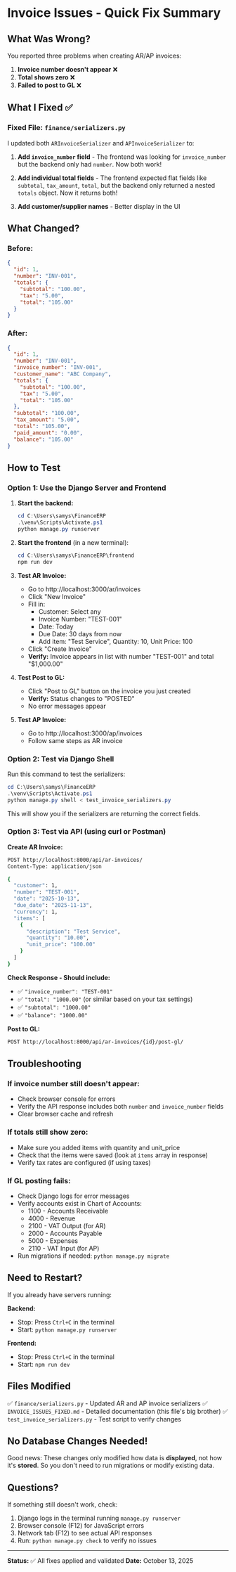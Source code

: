 # Invoice Issues - Quick Fix Summary

## What Was Wrong?

You reported three problems when creating AR/AP invoices:

1. **Invoice number doesn't appear** ❌
2. **Total shows zero** ❌  
3. **Failed to post to GL** ❌

## What I Fixed ✅

### Fixed File: `finance/serializers.py`

I updated both `ARInvoiceSerializer` and `APInvoiceSerializer` to:

1. **Add `invoice_number` field** - The frontend was looking for `invoice_number` but the backend only had `number`. Now both work!

2. **Add individual total fields** - The frontend expected flat fields like `subtotal`, `tax_amount`, `total`, but the backend only returned a nested `totals` object. Now it returns both!

3. **Add customer/supplier names** - Better display in the UI

## What Changed?

### Before:
```json
{
  "id": 1,
  "number": "INV-001",
  "totals": {
    "subtotal": "100.00",
    "tax": "5.00",
    "total": "105.00"
  }
}
```

### After:
```json
{
  "id": 1,
  "number": "INV-001",
  "invoice_number": "INV-001",
  "customer_name": "ABC Company",
  "totals": {
    "subtotal": "100.00",
    "tax": "5.00",
    "total": "105.00"
  },
  "subtotal": "100.00",
  "tax_amount": "5.00",
  "total": "105.00",
  "paid_amount": "0.00",
  "balance": "105.00"
}
```

## How to Test

### Option 1: Use the Django Server and Frontend

1. **Start the backend:**
   ```powershell
   cd C:\Users\samys\FinanceERP
   .\venv\Scripts\Activate.ps1
   python manage.py runserver
   ```

2. **Start the frontend** (in a new terminal):
   ```powershell
   cd C:\Users\samys\FinanceERP\frontend
   npm run dev
   ```

3. **Test AR Invoice:**
   - Go to http://localhost:3000/ar/invoices
   - Click "New Invoice"
   - Fill in:
     - Customer: Select any
     - Invoice Number: "TEST-001"
     - Date: Today
     - Due Date: 30 days from now
     - Add item: "Test Service", Quantity: 10, Unit Price: 100
   - Click "Create Invoice"
   - **Verify:** Invoice appears in list with number "TEST-001" and total "$1,000.00"

4. **Test Post to GL:**
   - Click "Post to GL" button on the invoice you just created
   - **Verify:** Status changes to "POSTED"
   - No error messages appear

5. **Test AP Invoice:**
   - Go to http://localhost:3000/ap/invoices
   - Follow same steps as AR invoice

### Option 2: Test via Django Shell

Run this command to test the serializers:
```powershell
cd C:\Users\samys\FinanceERP
.\venv\Scripts\Activate.ps1
python manage.py shell < test_invoice_serializers.py
```

This will show you if the serializers are returning the correct fields.

### Option 3: Test via API (using curl or Postman)

**Create AR Invoice:**
```bash
POST http://localhost:8000/api/ar-invoices/
Content-Type: application/json

{
  "customer": 1,
  "number": "TEST-001",
  "date": "2025-10-13",
  "due_date": "2025-11-13",
  "currency": 1,
  "items": [
    {
      "description": "Test Service",
      "quantity": "10.00",
      "unit_price": "100.00"
    }
  ]
}
```

**Check Response - Should include:**
- ✅ `"invoice_number": "TEST-001"`
- ✅ `"total": "1000.00"` (or similar based on your tax settings)
- ✅ `"subtotal": "1000.00"`
- ✅ `"balance": "1000.00"`

**Post to GL:**
```bash
POST http://localhost:8000/api/ar-invoices/{id}/post-gl/
```

## Troubleshooting

### If invoice number still doesn't appear:
- Check browser console for errors
- Verify the API response includes both `number` and `invoice_number` fields
- Clear browser cache and refresh

### If totals still show zero:
- Make sure you added items with quantity and unit_price
- Check that the items were saved (look at `items` array in response)
- Verify tax rates are configured (if using taxes)

### If GL posting fails:
- Check Django logs for error messages
- Verify accounts exist in Chart of Accounts:
  - 1100 - Accounts Receivable
  - 4000 - Revenue
  - 2100 - VAT Output (for AR)
  - 2000 - Accounts Payable
  - 5000 - Expenses
  - 2110 - VAT Input (for AP)
- Run migrations if needed: `python manage.py migrate`

## Need to Restart?

If you already have servers running:

**Backend:**
- Stop: Press `Ctrl+C` in the terminal
- Start: `python manage.py runserver`

**Frontend:**
- Stop: Press `Ctrl+C` in the terminal
- Start: `npm run dev`

## Files Modified

✅ `finance/serializers.py` - Updated AR and AP invoice serializers
✅ `INVOICE_ISSUES_FIXED.md` - Detailed documentation (this file's big brother)
✅ `test_invoice_serializers.py` - Test script to verify changes

## No Database Changes Needed!

Good news: These changes only modified how data is **displayed**, not how it's **stored**. 
So you don't need to run migrations or modify existing data.

## Questions?

If something still doesn't work, check:
1. Django logs in the terminal running `manage.py runserver`
2. Browser console (F12) for JavaScript errors
3. Network tab (F12) to see actual API responses
4. Run: `python manage.py check` to verify no issues

---
**Status:** ✅ All fixes applied and validated
**Date:** October 13, 2025
